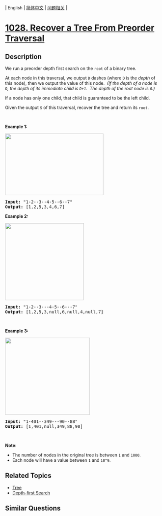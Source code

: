 
| English | [简体中文](README.md) | [问题相关](QUESTION.md) |
# [1028. Recover a Tree From Preorder Traversal](https://leetcode-cn.com/problems/recover-a-tree-from-preorder-traversal/)
## Description
<p>We run a&nbsp;preorder&nbsp;depth first search on the <code>root</code> of a binary tree.</p>

<p>At each node in this traversal, we output <code>D</code> dashes (where <code>D</code> is the <em>depth</em> of this node), then we output the value of this node.&nbsp;&nbsp;<em>(If the depth of a node is <code>D</code>, the depth of its immediate child is <code>D+1</code>.&nbsp; The depth of the root node is <code>0</code>.)</em></p>

<p>If a node has only one child, that child is guaranteed to be the left child.</p>

<p>Given the output <code>S</code> of this traversal, recover the tree and return its <code>root</code>.</p>

<p>&nbsp;</p>

<p><strong>Example 1:</strong></p>

<p><strong><img alt="" src="https://assets.leetcode.com/uploads/2019/04/08/recover-a-tree-from-preorder-traversal.png" style="width: 320px; height: 200px;" /></strong></p>

<pre>
<strong>Input: </strong><span id="example-input-1-1">&quot;1-2--3--4-5--6--7&quot;</span>
<strong>Output: </strong><span id="example-output-1">[1,2,5,3,4,6,7]</span>
</pre>

<div>
<p><strong>Example 2:</strong></p>

<p><strong><img alt="" src="https://assets.leetcode.com/uploads/2019/04/11/screen-shot-2019-04-10-at-114101-pm.png" style="width: 256px; height: 250px;" /></strong></p>

<pre>
<strong>Input: </strong><span id="example-input-2-1">&quot;1-2--3---4-5--6---7&quot;</span>
<strong>Output: </strong><span id="example-output-2">[1,2,5,3,null,6,null,4,null,7]</span></pre>
</div>

<div>
<p>&nbsp;</p>

<div>
<p><strong>Example 3:</strong></p>

<p><span><img alt="" src="https://assets.leetcode.com/uploads/2019/04/11/screen-shot-2019-04-10-at-114955-pm.png" style="width: 276px; height: 250px;" /></span></p>

<pre>
<strong>Input: </strong><span id="example-input-3-1">&quot;1-401--349---90--88&quot;</span>
<strong>Output: </strong><span id="example-output-3">[1,401,null,349,88,90]</span>
</pre>
</div>

<p>&nbsp;</p>

<p><strong>Note:</strong></p>

<ul>
	<li>The number of nodes in the original tree is between <code>1</code> and <code>1000</code>.</li>
	<li>Each node will have a value between <code>1</code> and <code>10^9</code>.</li>
</ul>
</div>

## Related Topics
- [Tree](https://leetcode-cn.com/tag/tree)
- [Depth-first Search](https://leetcode-cn.com/tag/depth-first-search)
## Similar Questions


